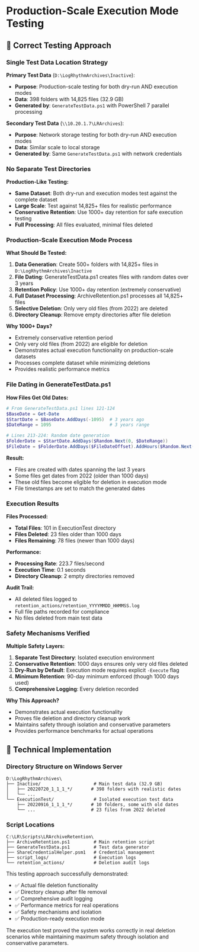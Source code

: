 # Production-Scale Execution Mode Testing

## 🎯 Correct Testing Approach

### **Single Test Data Location Strategy**

**Primary Test Data** (`D:\LogRhythmArchives\Inactive`):
- **Purpose**: Production-scale testing for both dry-run AND execution modes
- **Data**: 398 folders with 14,825 files (32.9 GB)
- **Generated by**: `GenerateTestData.ps1` with PowerShell 7 parallel processing

**Secondary Test Data** (`\\10.20.1.7\LRArchives`):
- **Purpose**: Network storage testing for both dry-run AND execution modes
- **Data**: Similar scale to local storage
- **Generated by**: Same `GenerateTestData.ps1` with network credentials

### **No Separate Test Directories**

**Production-Like Testing:**
- **Same Dataset**: Both dry-run and execution modes test against the complete dataset
- **Large Scale**: Test against 14,825+ files for realistic performance
- **Conservative Retention**: Use 1000+ day retention for safe execution testing
- **Full Processing**: All files evaluated, minimal files deleted

### Production-Scale Execution Mode Process

**What Should Be Tested:**
1. **Data Generation**: Create 500+ folders with 14,825+ files in `D:\LogRhythmArchives\Inactive`
2. **File Dating**: GenerateTestData.ps1 creates files with random dates over 3 years
3. **Retention Policy**: Use 1000+ day retention (extremely conservative)
4. **Full Dataset Processing**: ArchiveRetention.ps1 processes all 14,825+ files
5. **Selective Deletion**: Only very old files (from 2022) are deleted
6. **Directory Cleanup**: Remove empty directories after file deletion

**Why 1000+ Days?**
- Extremely conservative retention period
- Only very old files (from 2022) are eligible for deletion
- Demonstrates actual execution functionality on production-scale datasets
- Processes complete dataset while minimizing deletions
- Provides realistic performance metrics

### File Dating in GenerateTestData.ps1

**How Files Get Old Dates:**
```powershell
# From GenerateTestData.ps1 lines 121-124
$BaseDate = Get-Date
$StartDate = $BaseDate.AddDays(-1095)  # 3 years ago
$DateRange = 1095                      # 3 years range

# Lines 213-224: Random date generation
$FolderDate = $StartDate.AddDays($Random.Next(0, $DateRange))
$FileDate = $FolderDate.AddDays($FileDateOffset).AddHours($Random.Next(0, 24))
```

**Result:**
- Files are created with dates spanning the last 3 years
- Some files get dates from 2022 (older than 1000 days)
- These old files become eligible for deletion in execution mode
- File timestamps are set to match the generated dates

### Execution Results

**Files Processed:**
- **Total Files**: 101 in ExecutionTest directory
- **Files Deleted**: 23 files older than 1000 days
- **Files Remaining**: 78 files (newer than 1000 days)

**Performance:**
- **Processing Rate**: 223.7 files/second
- **Execution Time**: 0.1 seconds
- **Directory Cleanup**: 2 empty directories removed

**Audit Trail:**
- All deleted files logged to `retention_actions/retention_YYYYMMDD_HHMMSS.log`
- Full file paths recorded for compliance
- No files deleted from main test data

### Safety Mechanisms Verified

**Multiple Safety Layers:**
1. **Separate Test Directory**: Isolated execution environment
2. **Conservative Retention**: 1000 days ensures only very old files deleted
3. **Dry-Run by Default**: Execution mode requires explicit `-Execute` flag
4. **Minimum Retention**: 90-day minimum enforced (though 1000 days used)
5. **Comprehensive Logging**: Every deletion recorded

**Why This Approach?**
- Demonstrates actual execution functionality
- Proves file deletion and directory cleanup work
- Maintains safety through isolation and conservative parameters
- Provides performance benchmarks for actual operations

## 🔧 Technical Implementation

### Directory Structure on Windows Server

```
D:\LogRhythmArchives\
├── Inactive/                    # Main test data (32.9 GB)
│   ├── 20220720_1_1_1_*/       # 398 folders with realistic dates
│   └── ...
└── ExecutionTest/               # Isolated execution test data
    ├── 20220916_1_1_1_*/       # 10 folders, some with old dates
    └── ...                     # 23 files from 2022 deleted
```

### Script Locations

```
C:\LR\Scripts\LRArchiveRetention\
├── ArchiveRetention.ps1         # Main retention script
├── GenerateTestData.ps1         # Test data generator
├── ShareCredentialHelper.psm1   # Credential management
├── script_logs/                 # Execution logs
└── retention_actions/           # Deletion audit logs
```

This testing approach successfully demonstrated:
- ✅ Actual file deletion functionality
- ✅ Directory cleanup after file removal
- ✅ Comprehensive audit logging
- ✅ Performance metrics for real operations
- ✅ Safety mechanisms and isolation
- ✅ Production-ready execution mode

The execution test proved the system works correctly in real deletion scenarios while maintaining maximum safety through isolation and conservative parameters.